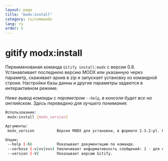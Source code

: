 ```yaml
---
layout: page
title: "modx:install"
category: ru/commands
lang: ru
order: 5
---
```


# gitify modx:install

Переименованая команда `Gitify install:modx` с  версии 0.8. Устанавливает последнюю версию MODX или указанную через параметр, скаживает архив в zip и запускает установку из командной строки. Настройки базы данны и другие параметры задаются в интерактивном режиме.

_Ниже вывод команды с параметром `--help`, в консоли будет все на английском. Здесь переведено для лучшего понимания._

```bash
Использование:
 modx:install [modx_version]

Аргументы:
 modx_version          Версия MODX для установки, в формате 2.3.2-pl. Оставьте пустым или укажите "latest" для установки последнего стабильного релиза.

Опции:
 --help (-h)           Показывает документацию по команде.
 --verbose (-v|vv|vvv) Увеличивает информативность сообщений: 1 - для обычного вывода, 2 - для более подробного вывода и 3 - для отладки.
 --version (-V)        Показывает версию Gitify.
```
